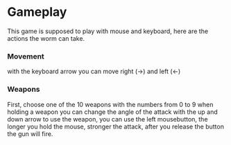 # Gameplay

This game is supposed to play with mouse and keyboard, here are the actions the worm can take.

### Movement
with the keyboard arrow you can move right (->) and left (<-)

### Weapons
First, choose one of the 10 weapons with the numbers from 0 to 9
when holding a weapon you can change the angle of the attack with the up and down arrow
to use the weapon, you can use the left mousebutton, the longer you hold the mouse, stronger the attack, after you release the button the gun will fire. 
